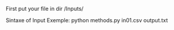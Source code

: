 First put your file in dir /Inputs/

Sintaxe of Input
Exemple:
python methods.py in01.csv output.txt